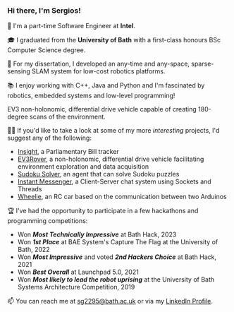 ### Hi there, I'm Sergios!

🌱 I'm a part-time Software Engineer at **Intel**.

🎓 I graduated from the **University of Bath** with a first-class honours BSc Computer Science degree.

🔬 For my dissertation, I developed an any-time and any-space, sparse-sensing SLAM system for low-cost robotics platforms.

📚 I enjoy working with C++, Java and Python and I'm fascinated by robotics, embedded systems and low-level programming!

EV3 non-holonomic, differential drive vehicle capable of creating 180-degree scans of the environment.

👨‍💻 If you'd like to take a look at some of my more _interesting_ projects, I'd suggest any of the following:
- [Insight](https://github.com/alex-and-the-antelopes/Insight), a Parliamentary Bill tracker
- [EV3Rover](https://github.com/sg2295/EV3Rover), a non-holonomic, differential drive vehicle facilitating environment exploration and data acquisition
- [Sudoku Solver](https://github.com/sg2295/Sudoku-Solver), an agent that can solve Sudoku puzzles
- [Instant Messenger](https://github.com/sg2295/InstantMessenger), a Client-Server chat system using Sockets and Threads
- [Wheelie](https://github.com/sg2295/Wheelie), an RC car based on the communication between two Arduinos

🏆 I've had the opportunity to participate in a few hackathons and programming competitions:
- Won ___Most Technically Impressive___ at Bath Hack, 2023
- Won ___1st Place___ at BAE System's Capture The Flag at the University of Bath, 2022
- Won ___Most Impressive___ and voted ___2nd Hackers Choice___ at Bath Hack, 2021
- Won ___Best Overall___ at Launchpad 5.0, 2021
- Won ___Most likely to lead the robot uprising___ at the University of Bath Systems Architecture Competition, 2019


📫 You can reach me at sg2295@bath.ac.uk or via my [LinkedIn Profile](https://www.linkedin.com/in/sergios-gavriilidis/).


<!--
**sg2295/sg2295** is a ✨ _special_ ✨ repository because its `README.md` (this file) appears on your GitHub profile.

Here are some ideas to get you started:

- 🔭 I’m currently working on ...
- 🌱 I’m currently learning ...
- 👯 I’m looking to collaborate on ...
- 🤔 I’m looking for help with ...
- 💬 Ask me about ...
- 📫 How to reach me: ...
- 😄 Pronouns: ...
- ⚡ Fun fact: ...
-->
